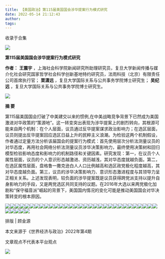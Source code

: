 ```yaml
---
title: 【美国政治】第115届美国国会涉华提案行为模式研究
date: 2022-05-14 21:12:43
author: 
tags: 
---
```



收录于合集

![](/images/22/2.gif)

  

**第115届美国国会涉华提案行为模式研究**

 **作者：** **王震宇**
，上海社会科学院新闻研究所助理研究员，复旦大学新闻传播与媒介化社会研究国家哲学社会科学创新基地特约研究员，法雨科技（北京）有限责任公司首席执行官；
**栗潇远** ，复旦大学国际关系与公共事务学院博士研究生； **吴纪远** ，复旦大学国际关系与公共事务学院博士研究生。

  

![](/images/22/3.jpeg)

 **摘 要**

第115届美国国会打破了中美建交以来的惯例,在中美战略竞争背景下已然成为美国激进对华政策的“策源地”。这一转变突出表现为涉华提案上的剧烈转向，其根源可能来自两个机制：在个人层面，议员通过反华提案谋求政治影响力；在选区层面，议员则提出反华提案回应选区日益上升的民粹主义浪潮。为检验这两个机制假设，作者通过定量方法分析该届国会的提案行为模式：首先使用层次分析法测量议员的对华态度，再用社会网络分析法测量议员涉华决策影响力，最终使用决策树和回归模型检验影响态度和影响力的机制路径和关键因素。研究发现：第一，在议员个人属性层面，议员的个人意识形态越激进、资历越浅，其对华态度就越负面。第二，在选区属性层面，盘格鲁一撒克逊白人人口比例越高和选区政党极化程度越高，其对华态度越负面。第三，议员的涉华决策影响力、意识形态激进程度与其领导力呈正相关关系。上述发现表明，较负面的涉华提案既是议员获得跨党派支持以提升自身影响力的手段，又是两党选区共同支持的议题。在2016年大选以来两党极化加剧和“保守福音派”崛起的背景下，美国国内情况的变化可能是推动美国国会对华决策转变的根本原因。  

  
  
![](/images/22/4.jpeg)![](/images/22/5.jpeg)![](/images/22/6.jpeg)![](/images/22/7.jpeg)![](/images/22/8.jpeg)![](/images/22/9.jpeg)![](/images/22/10.jpeg)![](/images/22/11.jpeg)![](/images/22/12.jpeg)![](/images/22/13.jpeg)![](/images/22/14.jpeg)![](/images/22/15.jpeg)![](/images/22/16.jpeg)![](/images/22/17.jpeg)![](/images/22/18.jpeg)![](/images/22/19.jpeg)![](/images/22/20.jpeg)![](/images/22/21.jpeg)![](/images/22/22.jpeg)![](/images/22/23.jpeg)![](/images/22/24.jpeg)![](/images/22/25.jpeg)![](/images/22/26.jpeg)![](/images/22/27.jpeg)![](/images/22/28.jpeg)![](/images/22/29.jpeg)![](/images/22/30.jpeg)![](/images/22/31.jpeg)![](/images/22/32.jpeg)![](/images/22/33.jpeg)![](/images/22/34.jpeg)![](/images/22/35.jpeg)![](/images/22/36.jpeg)![](/images/22/37.jpeg)![](/images/22/38.jpeg)![](/images/22/39.jpeg)

  

排版 | 顾金源

本文来源于《世界经济与政治》2022年第4期

文章观点不代表本平台观点

![](/images/22/40.gif)


